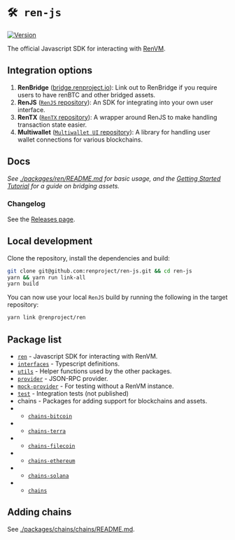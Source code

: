 # `🛠️ ren-js`

[![Version](https://img.shields.io/npm/v/@renproject/ren)](https://www.npmjs.com/package/@renproject/ren)

The official Javascript SDK for interacting with [RenVM](https://renproject.io).

## Integration options

1. **RenBridge** ([bridge.renproject.io](https://bridge.renproject.io)): Link out to RenBridge if you require users to have renBTC and other bridged assets.
2. **RenJS** ([`RenJS` repository](./packages/ren)): An SDK for integrating into your own user interface.
3. **RenTX** ([`RenTX` repository](./packages/ren-tx)): A wrapper around RenJS to make handling transaction state easier.
4. **Multiwallet** ([`Multiwallet UI` repository](./packages/ui/multiwallet-ui)): A library for handling user wallet connections for various blockchains.

## Docs

_See [./packages/ren/README.md](./packages/ren/README.md) for basic usage, and the [Getting Started Tutorial](https://docs.renproject.io/developers/tutorial/getting-started) for a guide on bridging assets._

### Changelog

See the [Releases page](https://github.com/renproject/ren-js/releases).

## Local development

Clone the repository, install the dependencies and build:

```sh
git clone git@github.com:renproject/ren-js.git && cd ren-js
yarn && yarn run link-all
yarn build
```

You can now use your local `RenJS` build by running the following in the target repository:

```sh
yarn link @renproject/ren
```

## Package list

-   [`ren`](./ren) - Javascript SDK for interacting with RenVM.
-   [`interfaces`](./interfaces) - Typescript definitions.
-   [`utils`](./utils) - Helper functions used by the other packages.
-   [`provider`](./provider) - JSON-RPC provider.
-   [`mock-provider`](./mock-provider) - For testing without a RenVM instance.
-   [`test`](./test) - Integration tests (not published)
-   chains - Packages for adding support for blockchains and assets.
-   -   [`chains-bitcoin`](./chains/chains-bitcoin)
-   -   [`chains-terra`](./chains/chains-terra)
-   -   [`chains-filecoin`](./chains/chains-filecoin)
-   -   [`chains-ethereum`](./chains/chains-ethereum)
-   -   [`chains-solana`](./chains/chains-solana)
-   -   [`chains`](./chains/chains)

## Adding chains

See [./packages/chains/chains/README.md](./packages/chains/chains/README.md).
